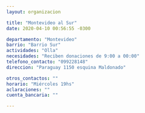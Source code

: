 ```yaml
---
layout: organizacion

title: "Montevideo al Sur"
date: 2020-04-10 00:56:55 -0300

departamento: "Montevideo"
barrio: "Barrio Sur"
actividades: "Olla"
necesidades: "Reciben donaciones de 9:00 a 00:00"
telefono_contacto: "099228148"
direccion: "Paraguay 1150 esquina Maldonado"

otros_contactos: ""
horario: "Miércoles 19hs"
aclaraciones: ""
cuenta_bancaria: ""

---
```

